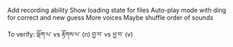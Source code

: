 Add recording ability
Show loading state for files
Auto-play mode with ding for correct and new guess
More voices
Maybe shuffle order of sounds

To verify:
ལྡོག་པ་ vs རྟོགས་པ་ (n) 
བྱ་བ་ vs ཕྱ་བ་ (v) 